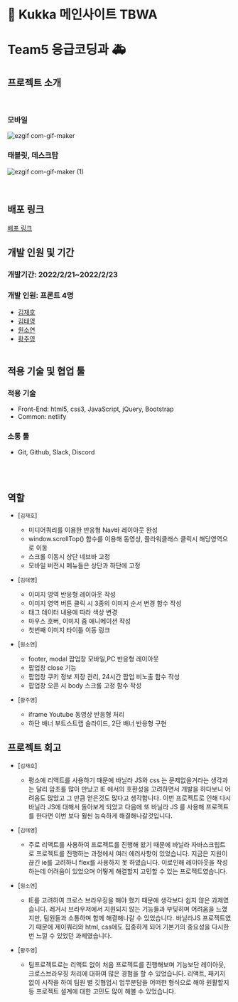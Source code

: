 # 🌻 Kukka 메인사이트 TBWA

# Team5 응급코딩과 🚑

## 프로젝트 소개

<br/>

### 모바일

![ezgif com-gif-maker](https://user-images.githubusercontent.com/91524565/155207833-a5b0df62-c59e-4065-b9f9-db09460c1967.gif)

### 태블릿, 데스크탑

![ezgif com-gif-maker (1)](https://user-images.githubusercontent.com/91524565/155208256-61cc3827-536c-4b08-a87f-b63ed1c5a25f.gif)

<br/>

## 배포 링크

<a href="https://laughing-lichterman-f5ec3e.netlify.app/">배포 링크</a>

## 개발 인원 및 기간

### 개발기간: 2022/2/21~2022/2/23

### 개발 인원: 프론트 4명

- <a href="https://github.com/wogh09">김재호</a>
- <a href="https://github.com/Moro-yong">김태영</a>
- <a href="https://github.com/dnjstd">원소연</a>
- <a href="https://github.com/dududweb">황주영</a>
  <br/><br/>

## 적용 기술 및 협업 툴

### 적용 기술

- Front-End: html5, css3, JavaScript, jQuery, Bootstrap
- Common: netlify

### 소통 툴

- Git, Github, Slack, Discord

<br/><br/>

## 역할

- [`김재호`]

  - 미디어쿼리를 이용한 반응형 Nav바 레이아웃 완성
  - window.scrollTop() 함수를 이용해 동영상, 플라워클래스 클릭시 해당영역으로 이동
  - 스크롤 이동시 상단 네브바 고정
  - 모바일 버전시 메뉴들은 상단과 하단에 고정

- [`김태영`]

  - 이미지 영역 반응형 레이아웃 작성
  - 이미지 영역 버튼 클릭 시 3종의 이미지 순서 변경 함수 작성
  - 태그 데이터 내용에 따라 색상 변경
  - 마우스 호버, 이미지 줌 애니메이션 작성
  - 첫번째 이미지 타이틀 이동 링크

- [`원소연`]

  - footer, modal 팝업창 모바일,PC 반응형 레이아웃
  - 팝업창 close 기능
  - 팝업창 쿠키 정보 저장 관리, 24시간 팝업 비노출 함수 작성
  - 팝업창 오픈 시 body 스크롤 고정 함수 작성

- [`황주영`]

  - iframe Youtube 동영상 반응형 처리
  - 하단 배너 부트스트랩 슬라이드, 2단 배너 반응형 구현

## 프로젝트 회고

- [`김재호`]

  - 평소에 리액트를 사용하기 때문에 바닐라 JS와 css 는 문제없을거라는 생각과는 달리 암초를 많이 만났고 IE 에서의 호환성을 고려하면서 개발을 하다보니 어려움도 많았고 그 만큼 얻은것도 많다고 생각합니다. 이번 프로젝트로 인해 다시 바닐라 JS에 대해서 돌아보게 되었고 다음에 또 바닐라 JS 를 사용해 프로젝트를 한다면 이번 보다 훨씬 능숙하게 해결해나갈것입니다.

- [`김태영`]

  - 주로 리액트를 사용하여 프로젝트를 진행해 왔기 때문에 바닐라 자바스크립트로 프로젝트를 진행하는 과정에서 여러 에러사항이 있었습니다.
    지금은 지원이 끊긴 ie를 고려하니 flex를 사용하지 못 하였습니다. 이로인해 레이아웃을 작성하는데 어려움이 있었으며 어떻게 해결할지 고민할 수 있는 프로젝트였습니다.

- [`원소연`]

  - IE를 고려하여 크로스 브라우징을 해야 했기 때문에 생각보다 쉽지 않은 과제였습니다. 레거시 브라우저에서 지원되지 않는 기능들과 부딪히며 어려움을 느꼈지만, 팀원들과 소통하며 함께 해결해나갈 수 있었습니다. 바닐라JS 프로젝트였기 때문에 제이쿼리와 html, css에도 집중하게 되어 기본기의 중요성을 다시한번 느낄 수 있었던 과제였습니다.

- [`황주영`]

  - 팀프로젝트로는 리액트 없이 처음 프로젝트를 진행해보며 기능보단 레이아웃, 크로스브라우징 처리에 대하여 많은 경험을 할 수 있었습니다. 리액트, 패키지 없이 시작을 하여 팀원 별 깃협업시 업무분담을 어떠한 형식으로 해야 원활할지 등 프로젝트 설계에 대한 고민도 많이 해볼 수 있었습니다.

<br/><br/>

  </br>
